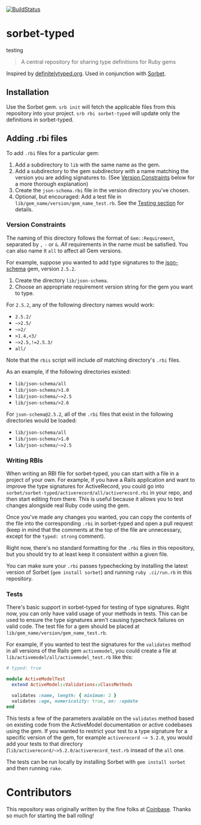 [![BuildStatus](https://travis-ci.org/sorbet/sorbet-typed.svg?branch=master)](https://travis-ci.org/sorbet/sorbet-typed)

# sorbet-typed

testing

> A central repository for sharing type definitions for Ruby gems

Inspired by [definitelytyped.org](https://definitelytyped.org/).
Used in conjunction with [Sorbet](https://sorbet.org).

## Installation

Use the Sorbet gem. `srb init` will fetch the applicable files from this repository into your project. `srb rbi sorbet-typed` will update only the definitions in sorbet-typed.

## Adding .rbi files

To add `.rbi` files for a particular gem:
1. Add a subdirectory to `lib` with the same name as the gem.
2. Add a subdirectory to the gem subdirectory with a name matching the version you are adding signatures to. (See [Version Constraints](#version-constraints) below for a more thorough explanation)
3. Create the `json-schema.rbi` file in the version directory you've chosen.
4. Optional, but encouraged: Add a test file in `lib/gem_name/version/gem_name_test.rb`. See the [Testing section](#testing) for details.

### Version Constraints

The naming of this directory follows the format of `Gem::Requirement`, separated by `,` `-` or `&`.
_All_ requirements in the name must be satisfied.
You can also name it `all` to affect all Gem versions.

For example, suppose you wanted to add type signatures to the [json-schema](https://github.com/ruby-json-schema/json-schema) gem, version `2.5.2`.
1. Create the directory `lib/json-schema`.
2. Choose an appropriate requirement version string for the gem you want to type.

For `2.5.2`, any of the following directory names would work:
   - `2.5.2/`
   - `~>2.5/`
   - `~>2/`
   - `>1.4,<3/`
   - `~>2.5,!=2.5.3/`
   - `all/`

Note that the `rbis` script will include _all_ matching directory's `.rbi` files.

As an example, if the following directories existed:
   - `lib/json-schema/all`
   - `lib/json-schema/>1.0`
   - `lib/json-schema/~>2.5`
   - `lib/json-schema/>2.6`

For `json-schema@2.5.2`, all of the `.rbi` files that exist in the following directories would be loaded:
   - `lib/json-schema/all`
   - `lib/json-schema/>1.0`
   - `lib/json-schema/~>2.5`

### Writing RBIs

When writing an RBI file for sorbet-typed, you can start with a file in a project of your own. For example, if you have a Rails application and want to improve the type signatures for ActiveRecord, you could go into `sorbet/sorbet-typed/activerecord/all/activerecord.rbi` in your repo, and then start editing from there. This is useful because it allows you to test changes alongside real Ruby code using the gem.

Once you've made any changes you wanted, you can copy the contents of the file into the corresponding `.rbi` in sorbet-typed and open a pull request (keep in mind that the comments at the top of the file are unnecessary, except for the `typed: strong` comment).

Right now, there's no standard formatting for the `.rbi` files in this repository, but you should try to at least keep it consistent within a given file.

You can make sure your `.rbi` passes typechecking by installing the latest version of Sorbet (`gem install sorbet`) and running `ruby .ci/run.rb` in this repository.

### Tests

There's basic support in sorbet-typed for testing of type signatures. Right now, you can only have valid usage of your methods in tests. This can be used to ensure the type signatures aren't causing typecheck failures on valid code. The test file for a gem should be placed at `lib/gem_name/version/gem_name_test.rb`.

For example, if you wanted to test the signatures for the `validates` method in all versions of the Rails gem `activemodel`, you could create a file at `lib/activemodel/all/activemodel_test.rb` like this:

```ruby
# typed: true

module ActiveModelTest
  extend ActiveModel::Validations::ClassMethods

  validates :name, length: { minimum: 2 }
  validates :age, numericality: true, on: :update
end
```

This tests a few of the parameters available on the `validates` method based on existing code from the ActiveModel documentation or active codebases using the gem. If you wanted to restrict your test to a type signature for a specific version of the gem, for example `activerecord ~> 5.2.0`, you would add your tests to that directory (`lib/activerecord/~>5.2.0/activerecord_test.rb` insead of the `all` one.

The tests can be run locally by installing Sorbet with `gem install sorbet` and then running `rake`.

# Contributors

This repository was originally written by the fine folks at
[Coinbase](https://www.coinbase.com). Thanks so much for starting the ball
rolling!

